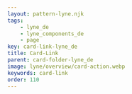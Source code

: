 ```yaml
---
layout: pattern-lyne.njk
tags: 
    - lyne_de
    - lyne_components_de
    - page
key: card-link-lyne_de
title: Card-Link
parent: card-folder-lyne_de
image: lyne/overview/card-action.webp
keywords: card-link
order: 110
---
```

